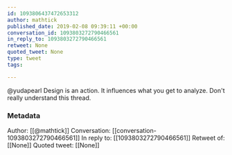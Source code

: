 ```yaml
---
id: 1093806437472653312
author: mathtick
published_date: 2019-02-08 09:39:11 +00:00
conversation_id: 1093803272790466561
in_reply_to: 1093803272790466561
retweet: None
quoted_tweet: None
type: tweet
tags:

---
```


@yudapearl Design is an action. It influences what you get to analyze. Don't really understand this thread.

### Metadata

Author: [[@mathtick]]
Conversation: [[conversation-1093803272790466561]]
In reply to: [[1093803272790466561]]
Retweet of: [[None]]
Quoted tweet: [[None]]
